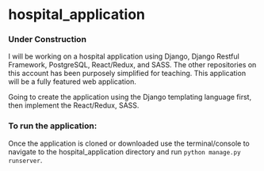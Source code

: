 # hospital_application

### Under Construction

I will be working on a hospital application using Django, Django Restful Framework, PostgreSQL, React/Redux, and SASS. The other repositories on this account has been purposely simplified for teaching. This application will be a fully featured web application.

Going to create the application using the Django templating language first, then implement the React/Redux, SASS.

### To run the application:
Once the application is cloned or downloaded use the terminal/console to navigate to the hospital_application directory and run ```python manage.py runserver```.
